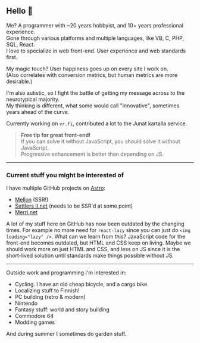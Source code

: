 ## Hello 👋

Me? A programmer with ~20 years hobbyist, and 10+ years professional experience.<br>
Gone through various platforms and multiple languages, like VB, C, PHP, SQL, React.<br>
I love to specialize in web front-end. User experience and web standards first.<br>

My magic touch? User happiness goes up on every site I work on.<br >
(Also correlates with conversion metrics, but human metrics are more desirable.)

I'm also autistic, so I fight the battle of getting my message across to the neurotypical majority.<br>
My thinking is different, what some would call "innovative", sometimes years ahead of the curve.

Currently working on `vr.fi`, contributed a lot to the Junat kartalla service.

> **Free tip for great front-end!**<br />
> If you can solve it without JavaScript, you should solve it without JavaScript.<br />
> Progressive enhancement is better than depending on JS.

---

### Current stuff you might be interested of

I have multiple GitHub projects on [Astro](https://astro.build):

- [Mellon](https://github.com/Merri/mellon.kontu.me) (SSR!)
- [Settlers II.net](https://github.com/Merri/settlers2) (needs to be SSR'd at some point)
- [Merri.net](https://github.com/Merri/merri.net)

A lot of my stuff here on GitHub has now been outdated by the changing times. For example no more need for `react-lazy` since you can just do `<img loading="lazy" />`. What can we learn from this? JavaScript code for the front-end becomes outdated, but HTML and CSS keep on living. Maybe we should work more on just HTML and CSS, and less on JS since it is the short-lived solution until standards make things possible without JS.

---

Outside work and programming I'm interested in:

- Cycling. I have an old cheap bicycle, and a cargo bike.
- Localizing stuff to Finnish!
- PC building (retro & modern)
- Nintendo
- Fantasy stuff: world and story building
- Commodore 64
- Modding games

And during summer I sometimes do garden stuff.
